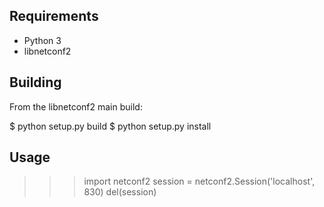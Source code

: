 Requirements
------------

* Python 3
* libnetconf2

Building
--------
From the libnetconf2 main build:

$ python setup.py build 
$ python setup.py install

Usage
-----

>>> import netconf2
>>> session = netconf2.Session('localhost', 830)
>>> del(session)

